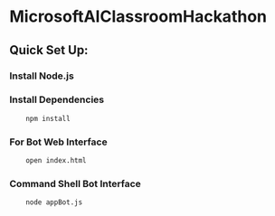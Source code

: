 # MicrosoftAIClassroomHackathon

## Quick Set Up:

### Install Node.js 

### Install Dependencies 

```bash
    npm install
```

### For Bot Web Interface
```bash
    open index.html
```

### Command Shell Bot Interface
```bash
    node appBot.js
```
